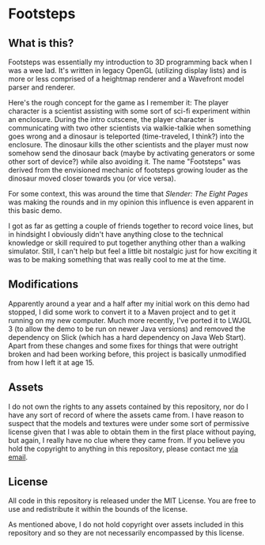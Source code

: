 # Footsteps

## What is this?

Footsteps was essentially my introduction to 3D programming back when I was a wee lad. It's written in legacy OpenGL
(utilizing display lists) and is more or less comprised of a heightmap renderer and a Wavefront model parser and
renderer.

Here's the rough concept for the game as I remember it: The player character is a scientist assisting with some sort of
sci-fi experiment within an enclosure. During the intro cutscene, the player character is communicating with two other
scientists via walkie-talkie when something goes wrong and a dinosaur is teleported (time-traveled, I think?) into the
enclosure. The dinosaur kills the other scientists and the player must now somehow send the dinosaur back (maybe by
activating generators or some other sort of device?) while also avoiding it. The name "Footsteps" was derived from the
envisioned mechanic of footsteps growing louder as the dinosaur moved closer towards you (or vice versa).

For some context, this was around the time that _Slender: The Eight Pages_ was making the rounds and in my opinion this
influence is even apparent in this basic demo.

I got as far as getting a couple of friends together to record voice lines, but in hindsight I obviously didn't have
anything close to the technical knowledge or skill required to put together anything other than a walking simulator.
Still, I can't help but feel a little bit nostalgic just for how exciting it was to be making something that was really
cool to me at the time.

## Modifications

Apparently around a year and a half after my initial work on this demo had stopped, I did some work to convert it to a
Maven project and to get it running on my new computer. Much more recently, I've ported it to LWJGL 3 (to allow the demo
to be run on newer Java versions) and removed the dependency on Slick (which has a hard dependency on Java Web Start).
Apart from these changes and some fixes for things that were outright broken and had been working before, this project
is basically unmodified from how I left it at age 15.

## Assets

I do not own the rights to any assets contained by this repository, nor do I have any sort of record of where the assets
came from. I have reason to suspect that the models and textures were under some sort of permissive license given that
I was able to obtain them in the first place without paying, but again, I really have no clue where they came from. If
you believe you hold the copyright to anything in this repository, please contact me
[via email](mailto:mproncace@protonmail.com).

## License

All code in this repository is released under the MIT License. You are free to use and redistribute it within the bounds
of the license.

As mentioned above, I do not hold copyright over assets included in this repository and so they are not necessarily
encompassed by this license.
